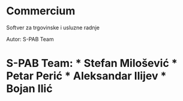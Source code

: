 # Commercium
Softver za trgovinske i usluzne radnje

Autor: S-PAB Team

S-PAB Team:
	* Stefan Milošević
	* Petar Perić
	* Aleksandar Ilijev
	* Bojan Ilić
=======